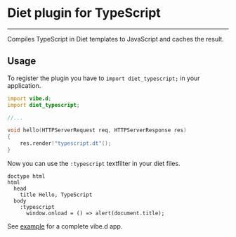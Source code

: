 # Diet plugin for TypeScript

----

Compiles TypeScript in Diet templates to JavaScript and caches the result.

## Usage

To register the plugin you have to `import diet_typescript;` in your application.

```d
import vibe.d;
import diet_typescript;

//...

void hello(HTTPServerRequest req, HTTPServerResponse res)
{
    res.render!"typescript.dt"();
}
```

Now you can use the `:typescript` textfilter in your diet files.

```jade
doctype html
html
  head
    title Hello, TypeScript
  body
    :typescript
      window.onload = () => alert(document.title);
```

See [example](https://github.com/f/diet-typescript/tree/master/example) for a complete vibe.d app.
